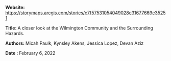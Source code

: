 <b> Website: </b> https://storymaps.arcgis.com/stories/c7f57531054049028c31677669e35251

<b> Title: </b> A closer look at the Wilmington Community and the Surrounding Hazards.

<b> Authors: </b> Micah Paulk, Kynsley Akens, Jessica Lopez, Devan Aziz

<b> Date : </b> February 6, 2022
